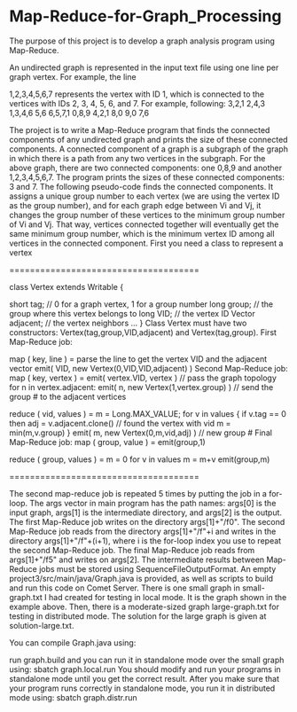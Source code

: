 # Map-Reduce-for-Graph_Processing
The purpose of this project is to develop a graph analysis program using Map-Reduce.

An undirected graph is represented in the input text file using one line per graph vertex. For example, the line

1,2,3,4,5,6,7
represents the vertex with ID 1, which is connected to the vertices with IDs 2, 3, 4, 5, 6, and 7.
For example, following:
3,2,1
2,4,3
1,3,4,6
5,6
6,5,7,1
0,8,9
4,2,1
8,0
9,0
7,6

The project is to write a Map-Reduce program that finds the connected components of any undirected graph and prints the size of these connected components. A connected component of a graph is a subgraph of the graph in which there is a path from any two vertices in the subgraph. For the above graph, there are two connected components: one 0,8,9 and another 1,2,3,4,5,6,7. The program prints the sizes of these connected components: 3 and 7.
The following pseudo-code finds the connected components. 
It assigns a unique group number to each vertex (we are using the vertex ID as the group number), and for each graph edge between Vi and Vj, it changes the group number of these vertices to the minimum group number of Vi and Vj. That way, vertices connected together will eventually get the same minimum group number, which is the minimum vertex ID among all vertices in the connected component. First you need a class to represent a vertex

=====================================

class Vertex extends Writable {

short tag;                 // 0 for a graph vertex, 1 for a group number
  long group;                // the group where this vertex belongs to
  long VID;                  // the vertex ID
  Vector adjacent;     // the vertex neighbors
  ...
}
Class Vertex must have two constructors: Vertex(tag,group,VID,adjacent) and Vertex(tag,group).
First Map-Reduce job:

map ( key, line ) =
  parse the line to get the vertex VID and the adjacent vector
  emit( VID, new Vertex(0,VID,VID,adjacent) )
Second Map-Reduce job:
map ( key, vertex ) =
  emit( vertex.VID, vertex )   // pass the graph topology
  for n in vertex.adjacent:
     emit( n, new Vertex(1,vertex.group) )  // send the group # to the adjacent vertices

reduce ( vid, values ) =
  m = Long.MAX_VALUE;
  for v in values {
     if v.tag == 0
        then adj = v.adjacent.clone()     // found the vertex with vid
     m = min(m,v.group)
  }
  emit( m, new Vertex(0,m,vid,adj) )      // new group #
Final Map-Reduce job:
map ( group, value ) =
   emit(group,1)

reduce ( group, values ) =
   m = 0
   for v in values
       m = m+v
   emit(group,m)
   
=====================================


The second map-reduce job is repeated 5 times by putting the job in a for-loop. The args vector in main program has the path names: args[0] is the input graph, args[1] is the intermediate directory, and args[2] is the output. The first Map-Reduce job writes on the directory args[1]+"/f0". The second Map-Reduce job reads from the directory args[1]+"/f"+i and writes in the directory args[1]+"/f"+(i+1), where i is the for-loop index you use to repeat the second Map-Reduce job. The final Map-Reduce job reads from args[1]+"/f5" and writes on args[2]. The intermediate results between Map-Reduce jobs must be stored using SequenceFileOutputFormat.
An empty project3/src/main/java/Graph.java is provided, as well as scripts to build and run this code on Comet Server. There is one small graph in small-graph.txt I had created for testing in local mode. It is the graph shown in the example above. Then, there is a moderate-sized graph large-graph.txt for testing in distributed mode. The solution for the large graph is given at solution-large.txt.

You can compile Graph.java using:

run graph.build
and you can run it in standalone mode over the small graph using:
sbatch graph.local.run
You should modify and run your programs in standalone mode until you get the correct result. After you make sure that your program runs correctly in standalone mode, you run it in distributed mode using:
sbatch graph.distr.run
